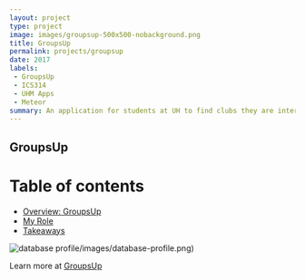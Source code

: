 ```yaml
---
layout: project
type: project
image: images/groupsup-500x500-nobackground.png
title: GroupsUp
permalink: projects/groupsup
date: 2017
labels:
 - GroupsUp
 - ICS314
 - UHM Apps
 - Meteor
summary: An application for students at UH to find clubs they are interested in.
---
```


## GroupsUp

# Table of contents

* [Overview: GroupsUp](#overview-of-groupsup)
* [My Role](#my-role)
* [Takeaways](#takeaways)

![database profile]()/images/database-profile.png)

Learn more at [GroupsUp](https://groupsup.github.io)

